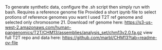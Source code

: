 To generate synthetic data, configure the .sh script then simply run with bash.
Requires a reference genome file
Provided a short ipynb file to select protions of reference genomes you want
I used T2T ref genome and selected only chromosome 21.
Download ref genome here: https://s3-us-west-2.amazonaws.com/human-pangenomics/T2T/CHM13/assemblies/analysis_set/chm13v2.0.fa.gz
view full T2T repo and data here: https://github.com/marbl/CHM13?tab=readme-ov-file
